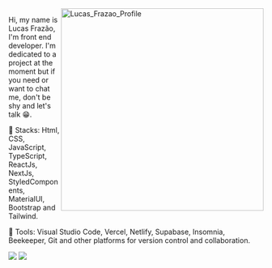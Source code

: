 <img src="https://ouch-cdn2.icons8.com/CwGqIbLgQtyHp7igvlnwBJsO5gZgWdCmDI5iJzm9aG0/rs:fit:608:456/czM6Ly9pY29uczgu/b3VjaC1wcm9kLmFz/c2V0cy9wbmcvNjkv/YzdjOTUyNDktYjE0/Ny00ZjFiLWFlMGUt/OTM1ZjE4NzEyMTdi/LnBuZw.png" min-width="400px" max-width="400px" width="400px" align="right" alt="Lucas_Frazao_Profile">


<p align="left"> 
  Hi, my name is Lucas Frazão, I'm front end developer. I'm dedicated to a project at the moment but if you need or want to chat me, don't be shy and let's talk 😁.
</p>

<p align="left">
  🦄 Stacks: Html, CSS, JavaScript, TypeScript, ReactJs, NextJs, StyledComponents, MaterialUI, Bootstrap and Tailwind.</strong>
</p>

<p align="left">
  💼 Tools: Visual Studio Code, Vercel, Netlify, Supabase, Insomnia, Beekeeper, Git and other platforms for version control and collaboration.</strong>
</p>


<p align="left">
  <a href="https://www.linkedin.com/in/lucas-frazaao" alt="Linkedin">
  <img src="https://img.shields.io/badge/-Linkedin-0e76a8?style=flat-square&logo=Linkedin&logoColor=white&link=https://www.linkedin.com/in/lucas-frazaao"/></a>

  <a href="https://www.instagram.com/frazaolucaas" alt="Instagram">
  <img src="https://img.shields.io/badge/-Instagram-DF0174?style=flat-square&labelColor=DF0174&logo=instagram&logoColor=white&link=https://www.instagram.com/frazaolucaas"/></a>
</p>  
